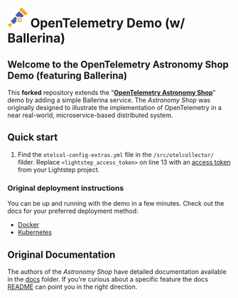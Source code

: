 # ![otel-photo](./docs/img/opentelemetry-logo-nav.png) OpenTelemetry Demo (w/ Ballerina)

## Welcome to the OpenTelemetry Astronomy Shop Demo (featuring Ballerina)

This **forked** repository extends the "[**OpenTelemetry Astronomy Shop**](https://github.com/open-telemetry/opentelemetry-demo)" demo by adding a simple Ballerina service. The *Astronomy Shop* was originally designed to illustrate the implementation of OpenTelemetry in
a near real-world, microservice-based
distributed system.

## Quick start

1. Find the `otelcol-config-extras.yml` file in the `/src/otelcollector/` filder. Replace `<lightstep_access_token>` on line 13 with an [access token](https://docs.lightstep.com/docs/create-and-manage-access-tokens) from your Lightstep project.


### Original deployment instructions
You can be up and running with the demo in a few minutes. Check out the docs for
your preferred deployment method:

- [Docker](./docs/docker_deployment.md)
- [Kubernetes](./docs/kubernetes_deployment.md)

## Original Documentation

The authors of the *Astronomy Shop* have detailed documentation available in the [docs](./docs/) folder. If you're
curious about a specific feature the docs [README](./docs/README.md) can point
you in the right direction.

